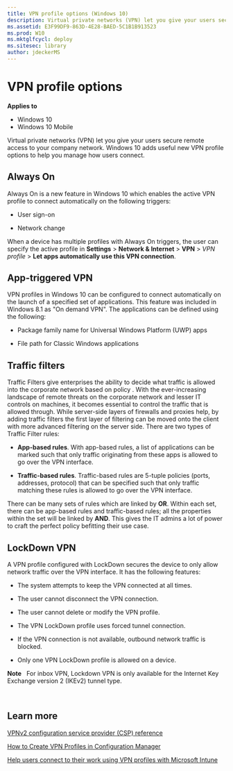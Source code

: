 ```yaml
---
title: VPN profile options (Windows 10)
description: Virtual private networks (VPN) let you give your users secure remote access to your company network. Windows 10 adds useful new VPN profile options to help you manage how users connect.
ms.assetid: E3F99DF9-863D-4E28-BAED-5C1B1B913523
ms.prod: W10
ms.mktglfcycl: deploy
ms.sitesec: library
author: jdeckerMS
---
```


# VPN profile options


**Applies to**

-   Windows 10
-   Windows 10 Mobile

Virtual private networks (VPN) let you give your users secure remote access to your company network. Windows 10 adds useful new VPN profile options to help you manage how users connect.

## Always On


Always On is a new feature in Windows 10 which enables the active VPN profile to connect automatically on the following triggers:

-   User sign-on

-   Network change

When a device has multiple profiles with Always On triggers, the user can specify the active profile in **Settings** &gt; **Network & Internet** &gt; **VPN** &gt; *VPN profile* &gt; **Let apps automatically use this VPN connection**.

## App-triggered VPN


VPN profiles in Windows 10 can be configured to connect automatically on the launch of a specified set of applications. This feature was included in Windows 8.1 as "On demand VPN". The applications can be defined using the following:

-   Package family name for Universal Windows Platform (UWP) apps

-   File path for Classic Windows applications

## Traffic filters


Traffic Filters give enterprises the ability to decide what traffic is allowed into the corporate network based on policy . With the ever-increasing landscape of remote threats on the corporate network and lesser IT controls on machines, it becomes essential to control the traffic that is allowed through. While server-side layers of firewalls and proxies help, by adding traffic filters the first layer of filtering can be moved onto the client with more advanced filtering on the server side. There are two types of Traffic Filter rules:

-   **App-based rules**. With app-based rules, a list of applications can be marked such that only traffic originating from these apps is allowed to go over the VPN interface.

-   **Traffic-based rules**. Traffic-based rules are 5-tuple policies (ports, addresses, protocol) that can be specified such that only traffic matching these rules is allowed to go over the VPN interface.

There can be many sets of rules which are linked by **OR**. Within each set, there can be app-based rules and traffic-based rules; all the properties within the set will be linked by **AND**. This gives the IT admins a lot of power to craft the perfect policy befitting their use case.

## LockDown VPN


A VPN profile configured with LockDown secures the device to only allow network traffic over the VPN interface. It has the following features:

-   The system attempts to keep the VPN connected at all times.

-   The user cannot disconnect the VPN connection.

-   The user cannot delete or modify the VPN profile.

-   The VPN LockDown profile uses forced tunnel connection.

-   If the VPN connection is not available, outbound network traffic is blocked.

-   Only one VPN LockDown profile is allowed on a device.

**Note**  
For inbox VPN, Lockdown VPN is only available for the Internet Key Exchange version 2 (IKEv2) tunnel type.

 

## Learn more


[VPNv2 configuration service provider (CSP) reference](http://go.microsoft.com/fwlink/p/?LinkId=617588)

[How to Create VPN Profiles in Configuration Manager](http://go.microsoft.com/fwlink/p/?LinkId=618028)

[Help users connect to their work using VPN profiles with Microsoft Intune](http://go.microsoft.com/fwlink/p/?LinkId=618029)

 

 





